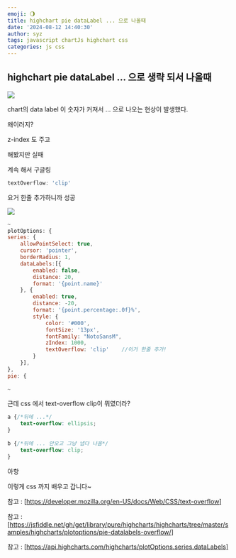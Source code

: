```yaml
---
emoji: 🌖
title: highchart pie dataLabel ... 으로 나올때
date: '2024-08-12 14:40:30'
author: syz
tags: javascript chartJs highchart css 
categories: js css
---
```


## highchart pie dataLabel ... 으로 생략 되서 나올때

<span class="gatsby-resp-image-wrapper" style="margin-left: inherit">
<style>
.gatsby-resp-image-wrapper {
    margin-left: inherit !important;
}
</style>
    <img src="/2.png" style="margin-left: inherit">
</span>

chart의 data label 이 숫자가 커져서 ... 으로 나오는 현상이 발생했다.

왜이러지?

z-index 도 주고

해봤지만 실패

계속 해서 구글링

```javascript
textOverflow: 'clip'
```

요거 한줄 추가하니까 성공

<span class="gatsby-resp-image-wrapper" style="margin-left: inherit">
<style>
.gatsby-resp-image-wrapper {
    margin-left: inherit !important;
}
</style>
    <img src="/1.png" style="margin-left: inherit">
</span>

```javascript
~
plotOptions: {
series: {
    allowPointSelect: true,
    cursor: 'pointer',
    borderRadius: 1,
    dataLabels:[{
        enabled: false,
        distance: 20,
        format: '{point.name}'
    }, {
        enabled: true,
        distance: -20,
        format: '{point.percentage:.0f}%',
        style: {
            color: '#000',
            fontSize: '13px',
            fontFamily: "NotoSansM",
            zIndex: 1000,
            textOverflow: 'clip'    //이거 한줄 추가!
        }
    }],
},
pie: {
    
~
```

근데 css 에서 text-overflow clip이 뭐였더라?

```css
a {/*뒤에 ...*/
    text-overflow: ellipsis;    
}
 
b {/*뒤에 ... 안오고 그냥 냅다 나옴*/
    text-overflow: clip;
}
```
아항 

이렇게 css 까지 배우고 갑니다~



참고 : [https://developer.mozilla.org/en-US/docs/Web/CSS/text-overflow]

참고 : [https://jsfiddle.net/gh/get/library/pure/highcharts/highcharts/tree/master/samples/highcharts/plotoptions/pie-datalabels-overflow/]

참고 : [https://api.highcharts.com/highcharts/plotOptions.series.dataLabels]


